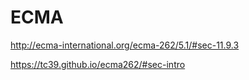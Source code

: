 # ECMA

http://ecma-international.org/ecma-262/5.1/#sec-11.9.3


https://tc39.github.io/ecma262/#sec-intro

